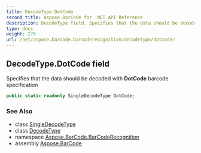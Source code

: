 ```yaml
---
title: DecodeType.DotCode
second_title: Aspose.BarCode for .NET API Reference
description: DecodeType field. Specifies that the data should be decoded with DotCode barcode specification
type: docs
weight: 270
url: /net/aspose.barcode.barcoderecognition/decodetype/dotcode/
---
```

## DecodeType.DotCode field

Specifies that the data should be decoded with **DotCode** barcode specification

```csharp
public static readonly SingleDecodeType DotCode;
```

### See Also

* class [SingleDecodeType](../../singledecodetype/)
* class [DecodeType](../)
* namespace [Aspose.BarCode.BarCodeRecognition](../../../aspose.barcode.barcoderecognition/)
* assembly [Aspose.BarCode](../../../)


